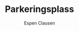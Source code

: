 ---
title: Parkeringsplass
level: 3
author: Espen Clausen
language: nb
external: https://espenec.files.wordpress.com/2015/09/lego-mindstorms-del-3-4.pdf
---